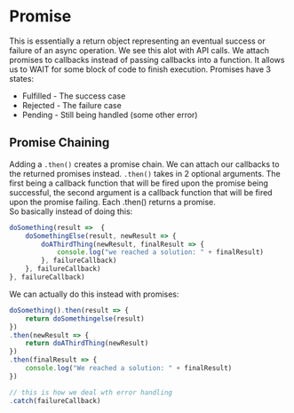 # Promise
This is essentially a return object representing an eventual success or failure of an async operation. We see this alot with API calls. We attach promises to callbacks instead of passing callbacks into a function. It allows us to WAIT for some block of code to finish execution. Promises have 3 states:
<ul>
<li>Fulfilled - The success case</li>
<li>Rejected -  The failure case</li>
<li>Pending - Still being handled (some other error)</li>
</ul>

## Promise Chaining
Adding a ```.then()``` creates a promise chain. We can attach our callbacks to the returned promises instead. ```.then()``` takes in 2 optional arguments. The first being a callback function that will be fired upon the promise being successful, the second argument is a callback function that will be fired upon the promise failing. Each .then() returns a promise. <br>
So basically instead of doing this:

```javascript
doSomething(result =>  {
    doSomethingElse(result, newResult => {
        doAThirdThing(newResult, finalResult => {
            console.log("we reached a solution: " + finalResult)
        }, failureCallback)
    }, failureCallback)
}, failureCallback)
```

We can actually do this instead with promises:

```javascript
doSomething().then(result => {
    return doSomethingelse(result)
})
.then(newResult => {
    return doAThirdThing(newResult)
})
.then(finalResult => {
    console.log("We reached a solution: " + finalResult)
})

// this is how we deal wth error handling
.catch(failureCallback)
```

